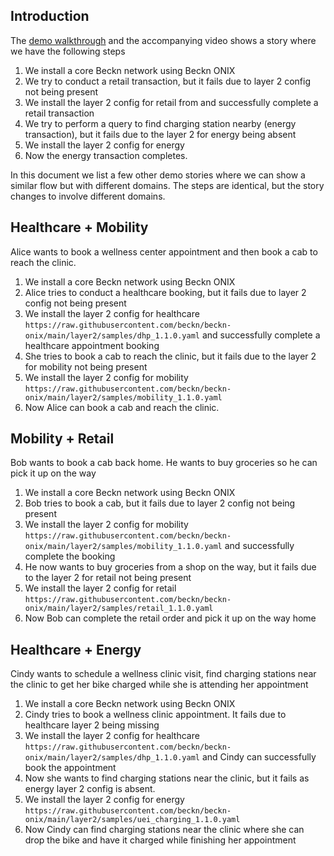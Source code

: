 ## Introduction

The [demo walkthrough](../docs/demo_walkthrough.md) and the accompanying video shows a story where we have the following steps

1. We install a core Beckn network using Beckn ONIX
2. We try to conduct a retail transaction, but it fails due to layer 2 config not being present
3. We install the layer 2 config for retail from and successfully complete a retail transaction
4. We try to perform a query to find charging station nearby (energy transaction), but it fails due to the layer 2 for energy being absent
5. We install the layer 2 config for energy
6. Now the energy transaction completes.

In this document we list a few other demo stories where we can show a similar flow but with different domains. The steps are identical, but the story changes to involve different domains.

## Healthcare + Mobility

Alice wants to book a wellness center appointment and then book a cab to reach the clinic.

1. We install a core Beckn network using Beckn ONIX
2. Alice tries to conduct a healthcare booking, but it fails due to layer 2 config not being present
3. We install the layer 2 config for healthcare `https://raw.githubusercontent.com/beckn/beckn-onix/main/layer2/samples/dhp_1.1.0.yaml` and successfully complete a healthcare appointment booking
4. She tries to book a cab to reach the clinic, but it fails due to the layer 2 for mobility not being present
5. We install the layer 2 config for mobility `https://raw.githubusercontent.com/beckn/beckn-onix/main/layer2/samples/mobility_1.1.0.yaml`
6. Now Alice can book a cab and reach the clinic.

## Mobility + Retail

Bob wants to book a cab back home. He wants to buy groceries so he can pick it up on the way

1. We install a core Beckn network using Beckn ONIX
2. Bob tries to book a cab, but it fails due to layer 2 config not being present
3. We install the layer 2 config for mobility `https://raw.githubusercontent.com/beckn/beckn-onix/main/layer2/samples/mobility_1.1.0.yaml` and successfully complete the booking
4. He now wants to buy groceries from a shop on the way, but it fails due to the layer 2 for retail not being present
5. We install the layer 2 config for retail `https://raw.githubusercontent.com/beckn/beckn-onix/main/layer2/samples/retail_1.1.0.yaml`
6. Now Bob can complete the retail order and pick it up on the way home

## Healthcare + Energy

Cindy wants to schedule a wellness clinic visit, find charging stations near the clinic to get her bike charged while she is attending her appointment

1. We install a core Beckn network using Beckn ONIX
2. Cindy tries to book a wellness clinic appointment. It fails due to healthcare layer 2 being missing
3. We install the layer 2 config for healthcare `https://raw.githubusercontent.com/beckn/beckn-onix/main/layer2/samples/dhp_1.1.0.yaml` and Cindy can successfully book the appointment
4. Now she wants to find charging stations near the clinic, but it fails as energy layer 2 config is absent.
5. We install the layer 2 config for energy `https://raw.githubusercontent.com/beckn/beckn-onix/main/layer2/samples/uei_charging_1.1.0.yaml`
6. Now Cindy can find charging stations near the clinic where she can drop the bike and have it charged while finishing her appointment
